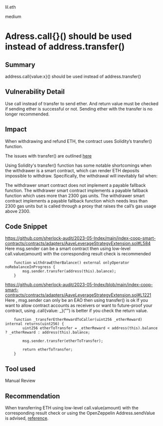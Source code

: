 lil.eth

medium

# Adress.call{}() should be used instead of address.transfer()

## Summary

address.call{value:x}() should be used instead of address.transfer()

## Vulnerability Detail

Use call instead of transfer to send ether. And return value must be checked if sending ether is successful or not.
Sending ether with the transfer is no longer recommended.

## Impact

When withdrawing and refund ETH, the contract uses Solidity’s transfer() function.

The issues with transfer() are outlined [here](https://consensys.net/diligence/blog/2019/09/stop-using-soliditys-transfer-now/)

Using Solidity's transfer() function has some notable shortcomings when the withdrawer is a smart contract, which can render ETH deposits impossible to withdraw. Specifically, the withdrawal will inevitably fail when:

The withdrawer smart contract does not implement a payable fallback function.
The withdrawer smart contract implements a payable fallback function which uses more than 2300 gas units.
The withdrawer smart contract implements a payable fallback function which needs less than 2300 gas units but is called through a proxy that raises the call’s gas usage above 2300.


## Code Snippet

https://github.com/sherlock-audit/2023-05-Index/main/index-coop-smart-contracts/contracts/adapters/AaveLeverageStrategyExtension.sol#L584
Here msg.sender can be a smart contract then using low-level call.value(amount) with the corresponding result check is recommended
```solidity
    function withdrawEtherBalance() external onlyOperator noRebalanceInProgress {
        msg.sender.transfer(address(this).balance); 
    }
```

https://github.com/sherlock-audit/2023-05-Index/blob/main/index-coop-smart-contracts/contracts/adapters/AaveLeverageStrategyExtension.sol#L1221
Here , msg.sender can only be an EAO then using transfer() is ok If you want to allow contract accounts as receivers or want to future-proof your contract, using .call{value: _}("") is better if you check the return value.
```solidity
    function _transferEtherRewardToCaller(uint256 _etherReward) internal returns(uint256) {
        uint256 etherToTransfer = _etherReward < address(this).balance ? _etherReward : address(this).balance;

        msg.sender.transfer(etherToTransfer); 

        return etherToTransfer;
    }
```

## Tool used

Manual Review

## Recommendation

When transferring ETH using low-level call.value(amount) with the corresponding result check or using the OpenZeppelin Address.sendValue is advised, [reference](https://github.com/OpenZeppelin/openzeppelin-contracts/blob/master/contracts/utils/Address.sol#L60).
